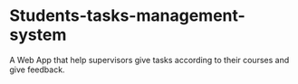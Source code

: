 # Students-tasks-management-system
A Web App that help supervisors give tasks according to their courses and give feedback.

